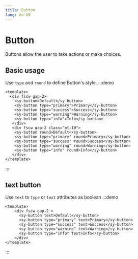 ```yaml
---
title: Button
lang: en-US
---
```


# Button <update-badge/>

Buttons allow the user to take actions or make choices.

## Basic usage

Use `type` and `round` to define Button's style.
:::demo
```vue
<template>
  <div fscw gap-2>
    <sy-button>Default</sy-button>
    <sy-button type="primary">Primary</sy-button>
    <sy-button type="success">Success</sy-button>
    <sy-button type="warning">Warning</sy-button>
    <sy-button type="info">Info</sy-button>
   </div>
   <div fscw gap-2 class="mt-10">
    <sy-button round>Default</sy-button>
    <sy-button type="primary" round>Primary</sy-button>
    <sy-button type="success" round>Success</sy-button>
    <sy-button type="warning" round>Warning</sy-button>
    <sy-button type="info" round>Info</sy-button>
   </div>
</template>
```
:::

## text button

Use `text` to `type` or `text` attributes as boolean
:::demo
```vue
<template>
    <div fscw gap-2 >
      <sy-button text>Default</sy-button>
      <sy-button type="primary" text>Primary</sy-button>
      <sy-button type="success" text>Success</sy-button>
      <sy-button type="warning" text>Warning</sy-button>
      <sy-button type="info" text>Info</sy-button>
    </div>
</template>
```
:::